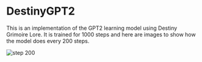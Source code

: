 # DestinyGPT2
This is an implementation of the GPT2 learning model using Destiny Grimoire Lore. It is trained for 1000 steps and here are images to show how the model does every 200 steps.

![step 200](http://url/to/img.png)
